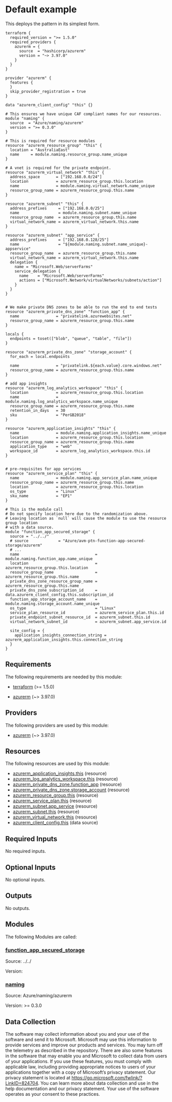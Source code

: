 <!-- BEGIN_TF_DOCS -->
# Default example

This deploys the pattern in its simplest form.

```hcl
terraform {
  required_version = ">= 1.5.0"
  required_providers {
    azurerm = {
      source  = "hashicorp/azurerm"
      version = "~> 3.97.0"
    }
  }
}

provider "azurerm" {
  features {
  }
  skip_provider_registration = true
}

data "azurerm_client_config" "this" {}

# This ensures we have unique CAF compliant names for our resources.
module "naming" {
  source  = "Azure/naming/azurerm"
  version = ">= 0.3.0"
}

# This is required for resource modules
resource "azurerm_resource_group" "this" {
  location = "AustraliaEast"
  name     = module.naming.resource_group.name_unique
}

# A vnet is required for the private endpoint.
resource "azurerm_virtual_network" "this" {
  address_space       = ["192.168.0.0/24"]
  location            = azurerm_resource_group.this.location
  name                = module.naming.virtual_network.name_unique
  resource_group_name = azurerm_resource_group.this.name
}

resource "azurerm_subnet" "this" {
  address_prefixes     = ["192.168.0.0/25"]
  name                 = module.naming.subnet.name_unique
  resource_group_name  = azurerm_resource_group.this.name
  virtual_network_name = azurerm_virtual_network.this.name
}

resource "azurerm_subnet" "app_service" {
  address_prefixes     = ["192.168.0.128/25"]
  name                 = "${module.naming.subnet.name_unique}-appservice"
  resource_group_name  = azurerm_resource_group.this.name
  virtual_network_name = azurerm_virtual_network.this.name
  delegation {
    name = "Microsoft.Web/serverFarms"
    service_delegation {
      name    = "Microsoft.Web/serverFarms"
      actions = ["Microsoft.Network/virtualNetworks/subnets/action"]
    }
  }
}


# We make private DNS zones to be able to run the end to end tests
resource "azurerm_private_dns_zone" "function_app" {
  name                = "privatelink.azurewebsites.net"
  resource_group_name = azurerm_resource_group.this.name
}

locals {
  endpoints = toset(["blob", "queue", "table", "file"])
}

resource "azurerm_private_dns_zone" "storage_account" {
  for_each = local.endpoints

  name                = "privatelink.${each.value}.core.windows.net"
  resource_group_name = azurerm_resource_group.this.name
}

# add app insights
resource "azurerm_log_analytics_workspace" "this" {
  location            = azurerm_resource_group.this.location
  name                = module.naming.log_analytics_workspace.name_unique
  resource_group_name = azurerm_resource_group.this.name
  retention_in_days   = 30
  sku                 = "PerGB2018"
}

resource "azurerm_application_insights" "this" {
  name                = module.naming.application_insights.name_unique
  location            = azurerm_resource_group.this.location
  resource_group_name = azurerm_resource_group.this.name
  application_type    = "web"
  workspace_id        = azurerm_log_analytics_workspace.this.id
}


# pre-requisites for app services
resource "azurerm_service_plan" "this" {
  name                = module.naming.app_service_plan.name_unique
  resource_group_name = azurerm_resource_group.this.name
  location            = azurerm_resource_group.this.location
  os_type             = "Linux"
  sku_name            = "EP1"
}

# This is the module call
# Do not specify location here due to the randomization above.
# Leaving location as `null` will cause the module to use the resource group location
# with a data source.
module "function_app_secured_storage" {
  source = "../../"
  # source             = "Azure/avm-ptn-function-app-secured-storage/azurerm"
  # ...
  name                                 = module.naming.function_app.name_unique
  location                             = azurerm_resource_group.this.location
  resource_group_name                  = azurerm_resource_group.this.name
  private_dns_zone_resource_group_name = azurerm_resource_group.this.name
  private_dns_zone_subscription_id     = data.azurerm_client_config.this.subscription_id
  function_app_storage_account_name    = module.naming.storage_account.name_unique
  os_type                              = "Linux"
  service_plan_resource_id             = azurerm_service_plan.this.id
  private_endpoint_subnet_resource_id  = azurerm_subnet.this.id
  virtual_network_subnet_id            = azurerm_subnet.app_service.id

  site_config = {
    application_insights_connection_string = azurerm_application_insights.this.connection_string
  }
}
```

<!-- markdownlint-disable MD033 -->
## Requirements

The following requirements are needed by this module:

- <a name="requirement_terraform"></a> [terraform](#requirement\_terraform) (>= 1.5.0)

- <a name="requirement_azurerm"></a> [azurerm](#requirement\_azurerm) (~> 3.97.0)

## Providers

The following providers are used by this module:

- <a name="provider_azurerm"></a> [azurerm](#provider\_azurerm) (~> 3.97.0)

## Resources

The following resources are used by this module:

- [azurerm_application_insights.this](https://registry.terraform.io/providers/hashicorp/azurerm/latest/docs/resources/application_insights) (resource)
- [azurerm_log_analytics_workspace.this](https://registry.terraform.io/providers/hashicorp/azurerm/latest/docs/resources/log_analytics_workspace) (resource)
- [azurerm_private_dns_zone.function_app](https://registry.terraform.io/providers/hashicorp/azurerm/latest/docs/resources/private_dns_zone) (resource)
- [azurerm_private_dns_zone.storage_account](https://registry.terraform.io/providers/hashicorp/azurerm/latest/docs/resources/private_dns_zone) (resource)
- [azurerm_resource_group.this](https://registry.terraform.io/providers/hashicorp/azurerm/latest/docs/resources/resource_group) (resource)
- [azurerm_service_plan.this](https://registry.terraform.io/providers/hashicorp/azurerm/latest/docs/resources/service_plan) (resource)
- [azurerm_subnet.app_service](https://registry.terraform.io/providers/hashicorp/azurerm/latest/docs/resources/subnet) (resource)
- [azurerm_subnet.this](https://registry.terraform.io/providers/hashicorp/azurerm/latest/docs/resources/subnet) (resource)
- [azurerm_virtual_network.this](https://registry.terraform.io/providers/hashicorp/azurerm/latest/docs/resources/virtual_network) (resource)
- [azurerm_client_config.this](https://registry.terraform.io/providers/hashicorp/azurerm/latest/docs/data-sources/client_config) (data source)

<!-- markdownlint-disable MD013 -->
## Required Inputs

No required inputs.

## Optional Inputs

No optional inputs.

## Outputs

No outputs.

## Modules

The following Modules are called:

### <a name="module_function_app_secured_storage"></a> [function\_app\_secured\_storage](#module\_function\_app\_secured\_storage)

Source: ../../

Version:

### <a name="module_naming"></a> [naming](#module\_naming)

Source: Azure/naming/azurerm

Version: >= 0.3.0

<!-- markdownlint-disable-next-line MD041 -->
## Data Collection

The software may collect information about you and your use of the software and send it to Microsoft. Microsoft may use this information to provide services and improve our products and services. You may turn off the telemetry as described in the repository. There are also some features in the software that may enable you and Microsoft to collect data from users of your applications. If you use these features, you must comply with applicable law, including providing appropriate notices to users of your applications together with a copy of Microsoft’s privacy statement. Our privacy statement is located at <https://go.microsoft.com/fwlink/?LinkID=824704>. You can learn more about data collection and use in the help documentation and our privacy statement. Your use of the software operates as your consent to these practices.
<!-- END_TF_DOCS -->